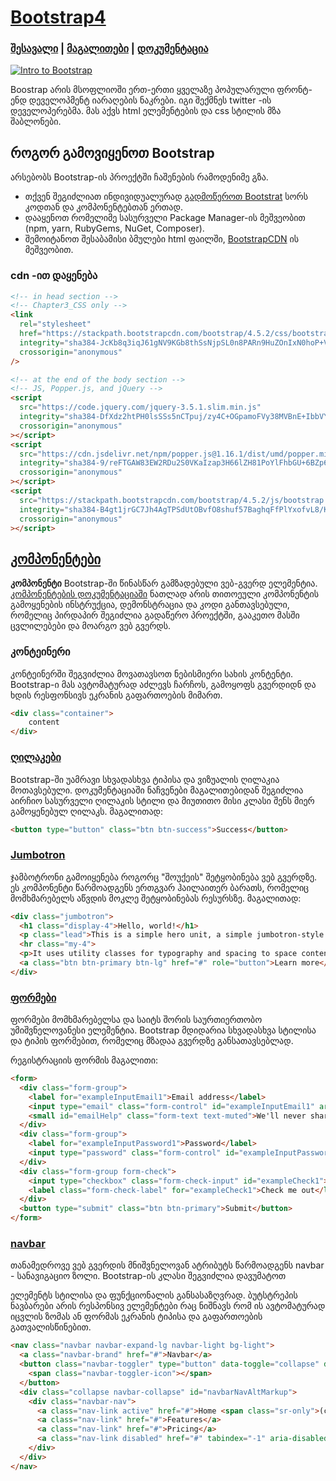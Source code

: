 # [Bootstrap4](https://getbootstrap.com/)

### [შესავალი](https://getbootstrap.com/docs/4.5/getting-started/introduction/) | [მაგალითები](https://getbootstrap.com/docs/4.5/examples/) | [დოკუმენტაცია](https://getbootstrap.com/docs/4.5/layout/overview/)

[![Intro to Bootstrap](https://res.cloudinary.com/marcomontalbano/image/upload/v1617022103/video_to_markdown/images/google-drive--1pr8iaJ53HIkT2HAyyXNkeDqdu9ATAcz_-c05b58ac6eb4c4700831b2b3070cd403.jpg)](https://drive.google.com/file/d/1pr8iaJ53HIkT2HAyyXNkeDqdu9ATAcz_/view?usp=sharing "Intro to Bootstrap")

Boostrap არის მსოფლიოში ერთ-ერთი ყველაზე პოპულარული ფრონტ-ენდ დეველოპმენტ იარაღების ნაკრები. იგი შექმნეს twitter -ის დეველოპერებმა. მას აქვს html ელემენტების და css სტილის მზა შაბლონები.

## როგორ გამოვიყენოთ Bootstrap

არსებობს Bootstrap-ის პროექტში ჩაშენების რამოდენიმე გზა.

- თქვენ შეგიძლიათ ინდივიდუალურად [გადმოწეროთ Bootstrat](https://getbootstrap.com/docs/4.5/getting-started/download/)
  სორს კოდთან და კომპონენტებთან ერთად.
- დააყენოთ რომელიმე სასურველი Package Manager-ის მეშვეობით (npm, yarn, RubyGems, NuGet, Composer).
- შემოიტანოთ შესაბამისი ბმულები html ფაილში, [BootstrapCDN](https://www.bootstrapcdn.com/) ის მეშვეობით.

### cdn -ით დაყენება

```html
<!-- in head section -->
<!-- Chapter3_CSS only -->
<link
  rel="stylesheet"
  href="https://stackpath.bootstrapcdn.com/bootstrap/4.5.2/css/bootstrap.min.css"
  integrity="sha384-JcKb8q3iqJ61gNV9KGb8thSsNjpSL0n8PARn9HuZOnIxN0hoP+VmmDGMN5t9UJ0Z"
  crossorigin="anonymous"
/>

<!-- at the end of the body section -->
<!-- JS, Popper.js, and jQuery -->
<script
  src="https://code.jquery.com/jquery-3.5.1.slim.min.js"
  integrity="sha384-DfXdz2htPH0lsSSs5nCTpuj/zy4C+OGpamoFVy38MVBnE+IbbVYUew+OrCXaRkfj"
  crossorigin="anonymous"
></script>
<script
  src="https://cdn.jsdelivr.net/npm/popper.js@1.16.1/dist/umd/popper.min.js"
  integrity="sha384-9/reFTGAW83EW2RDu2S0VKaIzap3H66lZH81PoYlFhbGU+6BZp6G7niu735Sk7lN"
  crossorigin="anonymous"
></script>
<script
  src="https://stackpath.bootstrapcdn.com/bootstrap/4.5.2/js/bootstrap.min.js"
  integrity="sha384-B4gt1jrGC7Jh4AgTPSdUtOBvfO8shuf57BaghqFfPlYxofvL8/KUEfYiJOMMV+rV"
  crossorigin="anonymous"
></script>
```

## [კომპონენტები](https://getbootstrap.com/docs/4.5/components/)

**კომპონენტი** Bootstrap-ში წინასწარ გამზადებული ვებ-გვერდ ელემენტია. [კომპონენტების დოკუმენტაციაში](https://getbootstrap.com/docs/4.5/components/) ნათლად არის თითოეული კომპონენტის გამოყენების ინსტრუქცია, დემონსტრაცია და კოდი განთავსებული,
რომელიც პირდაპირ შეგიძლია გადაწერო პროექტში, გააკეთო მასში ცვლილებები და მოარგო ვებ გვერდს.

### კონტეინერი

კონტეინერში შეგვიძლია მოვათავსოთ ნებისმიერი სახის კონტენტი. Bootstrap-ი მას ავტომატურად აძლევს ჩარჩოს, გამოყოფს გვერდიდნ
და ხდის რესფონსივს ეკრანის გაფართოების მიმართ.

```html
<div class="container">
    content
</div>
```

### [ღილაკები](https://getbootstrap.com/docs/4.5/components/buttons/)
Bootstrap-ში უამრავი სხვადასხვა ტიპისა და ვიზუალის ღილაკია მოთავსებული. დოკუმენტაციაში ნაჩვენები მაგალითებიდან
შეგიძლია აირჩიო სასურველი ღილაკის სტილი და მიუთითო მისი კლასი შენს მიერ გამოყენებულ ღილაკს. მაგალითად:

```html
<button type="button" class="btn btn-success">Success</button>
```

### [Jumbotron](https://getbootstrap.com/docs/4.5/components/jumbotron/)
ჯამბოტრონი გამოიყენება როგორც "შოუქეის" შეტყობინება ვებ გვერდზე. ეს კომპონენტი წარმოადგენს ერთგვარ ჰაილაითერ ბარათს,
რომელიც მომხმარებელს აწვდის მოკლე შეტყობინებას რესურსზე. მაგალითად:

```html
<div class="jumbotron">
  <h1 class="display-4">Hello, world!</h1>
  <p class="lead">This is a simple hero unit, a simple jumbotron-style component for calling extra attention to featured content or information.</p>
  <hr class="my-4">
  <p>It uses utility classes for typography and spacing to space content out within the larger container.</p>
  <a class="btn btn-primary btn-lg" href="#" role="button">Learn more</a>
</div>
```

### [ფორმები](https://getbootstrap.com/docs/4.5/components/forms/)

ფორმები მომხმარებელსა და საიტს შორის საურთიერთობო უმიშვნელოვანესი ელემენტია. Bootstrap მდიდარია სხვადასხვა
სტილისა და ტიპის ფორმებით, რომელიც მზადაა გვერდზე განსათავსებლად.

რეგისტრაციის ფორმის მაგალითი:
```html
<form>
  <div class="form-group">
    <label for="exampleInputEmail1">Email address</label>
    <input type="email" class="form-control" id="exampleInputEmail1" aria-describedby="emailHelp">
    <small id="emailHelp" class="form-text text-muted">We'll never share your email with anyone else.</small>
  </div>
  <div class="form-group">
    <label for="exampleInputPassword1">Password</label>
    <input type="password" class="form-control" id="exampleInputPassword1">
  </div>
  <div class="form-group form-check">
    <input type="checkbox" class="form-check-input" id="exampleCheck1">
    <label class="form-check-label" for="exampleCheck1">Check me out</label>
  </div>
  <button type="submit" class="btn btn-primary">Submit</button>
</form>
```

### [navbar](https://getbootstrap.com/docs/4.5/components/navbar/)
თანამედროვე ვებ გვერდის მნიშვნელოვან ატრიბუტს წარმოადგენს navbar - სანავიგაციო ზოლი.
Bootstrap-ის კლასი შეგვიძლია დავუმატოთ <nav> ელემენტს სტილისა და ფუნქციონალის განსასაზღვრად.
ბუტსტრეპის ნავბარები არის რესპონსივ ელემენტები რაც ნიშნავს რომ ის ავტომატურად იცვლის ზომას ან ფორმას
ეკრანის ტიპისა და გაფართოების გათვალისწინებით.

```html
<nav class="navbar navbar-expand-lg navbar-light bg-light">
  <a class="navbar-brand" href="#">Navbar</a>
  <button class="navbar-toggler" type="button" data-toggle="collapse" data-target="#navbarNavAltMarkup" aria-controls="navbarNavAltMarkup" aria-expanded="false" aria-label="Toggle navigation">
    <span class="navbar-toggler-icon"></span>
  </button>
  <div class="collapse navbar-collapse" id="navbarNavAltMarkup">
    <div class="navbar-nav">
      <a class="nav-link active" href="#">Home <span class="sr-only">(current)</span></a>
      <a class="nav-link" href="#">Features</a>
      <a class="nav-link" href="#">Pricing</a>
      <a class="nav-link disabled" href="#" tabindex="-1" aria-disabled="true">Disabled</a>
    </div>
  </div>
</nav>
```
